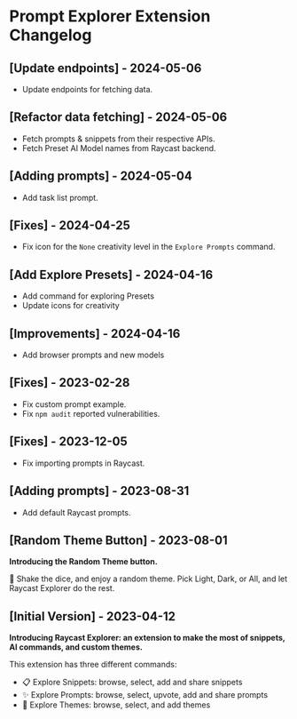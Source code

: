 # Prompt Explorer Extension Changelog

## [Update endpoints] - 2024-05-06

- Update endpoints for fetching data.

## [Refactor data fetching] - 2024-05-06

- Fetch prompts & snippets from their respective APIs.
- Fetch Preset AI Model names from Raycast backend.

## [Adding prompts] - 2024-05-04

- Add task list prompt.

## [Fixes] - 2024-04-25

- Fix icon for the `None` creativity level in the `Explore Prompts` command.

## [Add Explore Presets] - 2024-04-16

- Add command for exploring Presets
- Update icons for creativity

## [Improvements] - 2024-04-16

- Add browser prompts and new models

## [Fixes] - 2023-02-28

- Fix custom prompt example.
- Fix `npm audit` reported vulnerabilities.

## [Fixes] - 2023-12-05

- Fix importing prompts in Raycast.

## [Adding prompts] - 2023-08-31

- Add default Raycast prompts.

## [Random Theme Button] - 2023-08-01

**Introducing the Random Theme button.**

🎲 Shake the dice, and enjoy a random theme. Pick Light, Dark, or All, and let Raycast Explorer do the rest.

## [Initial Version] - 2023-04-12

**Introducing Raycast Explorer: an extension to make the most of snippets, AI commands, and custom themes.**

This extension has three different commands:

- 📋 Explore Snippets: browse, select, add and share snippets
- ✨ Explore Prompts: browse, select, upvote, add and share prompts
- 🎨 Explore Themes: browse, select, and add themes
